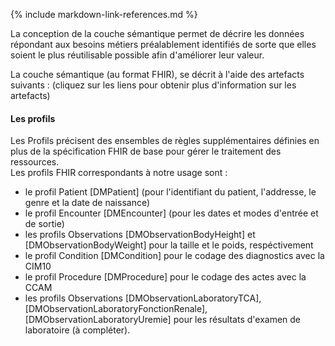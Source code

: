 {% include markdown-link-references.md %}

La conception de la couche sémantique permet de décrire les données répondant aux besoins métiers préalablement identifiés de sorte que elles soient le plus réutilisable possible afin d'améliorer leur valeur.

La couche sémantique (au format FHIR), se décrit à l'aide des artefacts suivants :
(cliquez sur les liens pour obtenir plus d'information sur les artefacts)

#### Les profils

Les Profils précisent des ensembles de règles supplémentaires définies en plus de la spécification FHIR de base pour 
gérer le traitement des ressources.  
Les profils FHIR correspondants à notre usage sont :
- le profil Patient [DMPatient] (pour l'identifiant du patient, l'addresse, le genre et la date de naissance) 
- le profil Encounter [DMEncounter] (pour les dates et modes d'entrée et de sortie)
- les profils Observations [DMObservationBodyHeight] et [DMObservationBodyWeight] pour la taille et le poids, respéctivement
- le profil Condition [DMCondition] pour le codage des diagnostics avec la CIM10
- le profil Procedure [DMProcedure] pour le codage des actes avec la CCAM
- les profils Observations [DMObservationLaboratoryTCA], [DMObservationLaboratoryFonctionRenale], [DMObservationLaboratoryUremie] pour les résultats d'examen de laboratoire (à compléter).
